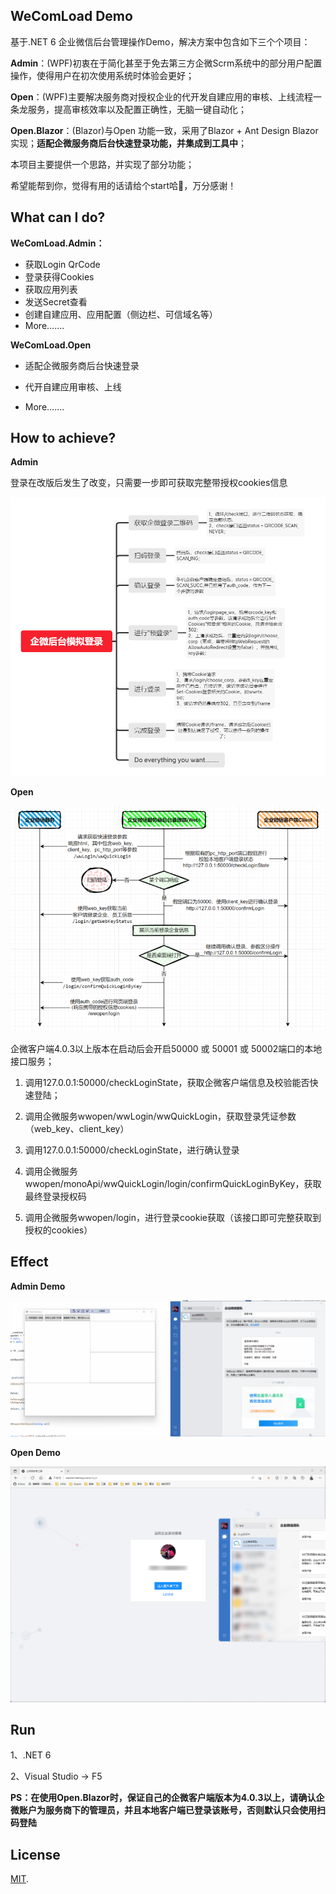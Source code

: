 ## WeComLoad Demo

基于.NET 6 企业微信后台管理操作Demo，解决方案中包含如下三个个项目：

**Admin**：(WPF)初衷在于简化甚至于免去第三方企微Scrm系统中的部分用户配置操作，使得用户在初次使用系统时体验会更好；

**Open**：(WPF)主要解决服务商对授权企业的代开发自建应用的审核、上线流程一条龙服务，提高审核效率以及配置正确性，无脑一键自动化；

**Open.Blazor**：(Blazor)与Open 功能一致，采用了Blazor + Ant Design Blazor 实现；**适配企微服务商后台快速登录功能，并集成到工具中**；

本项目主要提供一个思路，并实现了部分功能；

希望能帮到你，觉得有用的话请给个start哈🙌，万分感谢！

## What can I do?

**WeComLoad.Admin：**

* 获取Login QrCode
* 登录获得Cookies
* 获取应用列表
* 发送Secret查看
* 创建自建应用、应用配置（侧边栏、可信域名等）
* More.......

**WeComLoad.Open**

* 适配企微服务商后台快速登录

* 代开自建应用审核、上线

* More.......

## How to achieve?

**Admin**

登录在改版后发生了改变，只需要一步即可获取完整带授权cookies信息

![mind.png](https://github.com/Memoyu/WeComLoad/raw/master/doc/mind.png)

**Open**

![mind.png](https://github.com/Memoyu/WeComLoad/raw/master/doc/open.flow.png)

企微客户端4.0.3以上版本在启动后会开启50000 或 50001 或 50002端口的本地接口服务；

1. 调用127.0.0.1:50000/checkLoginState，获取企微客户端信息及校验能否快速登陆；

2. 调用企微服务wwopen/wwLogin/wwQuickLogin，获取登录凭证参数（web_key、client_key）

3. 调用127.0.0.1:50000/checkLoginState，进行确认登录

4. 调用企微服务wwopen/monoApi/wwQuickLogin/login/confirmQuickLoginByKey，获取最终登录授权码

5. 调用企微服务wwopen/login，进行登录cookie获取（该接口即可完整获取到授权的cookies）

## Effect

**Admin Demo**

![Effect.gif](https://github.com/Memoyu/WeComLoad/raw/master/doc/Effect.gif)

**Open Demo**

![sp20220405_001606.png](https://github.com/Memoyu/WeComLoad/raw/master/doc/open.png)

## Run

1、.NET 6

2、Visual Studio -> F5

**PS：在使用Open.Blazor时，保证自己的企微客户端版本为4.0.3以上，请确认企微账户为服务商下的管理员，并且本地客户端已登录该账号，否则默认只会使用扫码登陆**

## License

[MIT](LICENSE).

